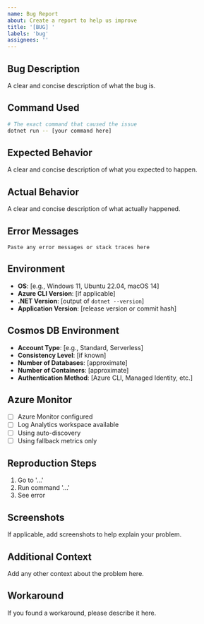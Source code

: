 ```yaml
---
name: Bug Report
about: Create a report to help us improve
title: '[BUG] '
labels: 'bug'
assignees: ''
---
```


## Bug Description
A clear and concise description of what the bug is.

## Command Used
```bash
# The exact command that caused the issue
dotnet run -- [your command here]
```

## Expected Behavior
A clear and concise description of what you expected to happen.

## Actual Behavior
A clear and concise description of what actually happened.

## Error Messages
```
Paste any error messages or stack traces here
```

## Environment
- **OS**: [e.g., Windows 11, Ubuntu 22.04, macOS 14]
- **Azure CLI Version**: [if applicable]
- **.NET Version**: [output of `dotnet --version`]
- **Application Version**: [release version or commit hash]

## Cosmos DB Environment
- **Account Type**: [e.g., Standard, Serverless]
- **Consistency Level**: [if known]
- **Number of Databases**: [approximate]
- **Number of Containers**: [approximate]
- **Authentication Method**: [Azure CLI, Managed Identity, etc.]

## Azure Monitor
- [ ] Azure Monitor configured
- [ ] Log Analytics workspace available
- [ ] Using auto-discovery
- [ ] Using fallback metrics only

## Reproduction Steps
1. Go to '...'
2. Run command '...'
3. See error

## Screenshots
If applicable, add screenshots to help explain your problem.

## Additional Context
Add any other context about the problem here.

## Workaround
If you found a workaround, please describe it here.
